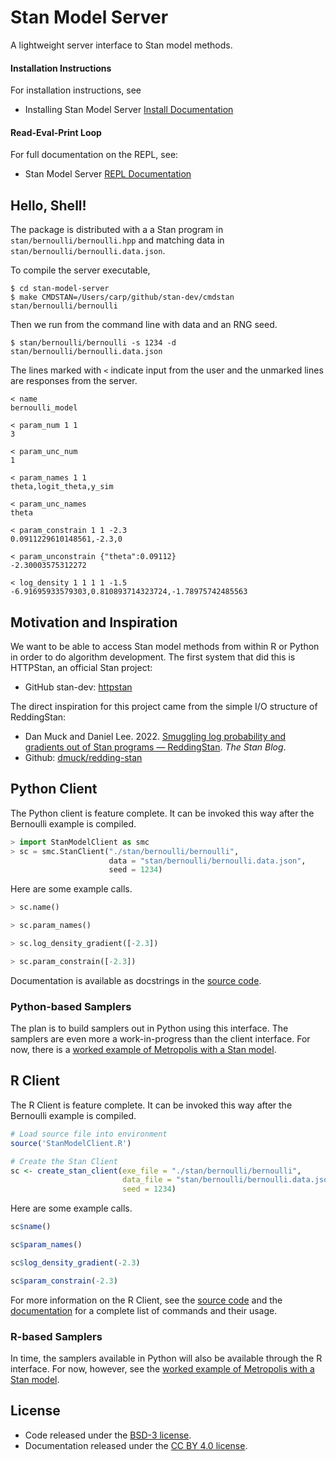 # Stan Model Server

A lightweight server interface to Stan model methods.

#### Installation Instructions

For installation instructions, see

* Installing Stan Model Server [Install Documentation](doc/INSTALL.md)

#### Read-Eval-Print Loop

For full documentation on the REPL, see:

* Stan Model Server [REPL Documentation](doc/REPL.md)


## Hello, Shell!

The package is distributed with a a Stan program in `stan/bernoulli/bernoulli.hpp` and matching data in `stan/bernoulli/bernoulli.data.json`.

To compile the server executable,

```
$ cd stan-model-server
$ make CMDSTAN=/Users/carp/github/stan-dev/cmdstan stan/bernoulli/bernoulli
```

Then we run from the command line with data and an RNG seed.

```
$ stan/bernoulli/bernoulli -s 1234 -d stan/bernoulli/bernoulli.data.json
```

The lines marked with `<` indicate input from the user and the unmarked lines are responses from the server.

```
< name
bernoulli_model

< param_num 1 1
3

< param_unc_num
1

< param_names 1 1
theta,logit_theta,y_sim

< param_unc_names
theta

< param_constrain 1 1 -2.3
0.0911229610148561,-2.3,0

< param_unconstrain {"theta":0.09112}
-2.30003575312272

< log_density 1 1 1 1 -1.5
-6.91695933579303,0.810893714323724,-1.78975742485563
```


## Motivation and Inspiration

We want to be able to access Stan model methods from within R or Python in order to do algorithm development.  The first system that did this is HTTPStan, an official Stan project:

* GitHub stan-dev: [httpstan](https://github.com/stan-dev/httpstan)

The direct inspiration for this project came from the simple I/O structure of ReddingStan:

* Dan Muck and Daniel Lee. 2022. [Smuggling log probability and gradients out of Stan programs — ReddingStan](https://blog.mc-stan.org/2022/03/24/smuggling-log-probability-and-gradients-out-of-stan-programs-reddingstan/). *The Stan Blog*.
* Github: [dmuck/redding-stan](https://github.com/dmuck/redding-stan) 

## Python Client

The Python client is feature complete. It can be invoked this way after the Bernoulli example is compiled.

```python
> import StanModelClient as smc
> sc = smc.StanClient("./stan/bernoulli/bernoulli",
                      data = "stan/bernoulli/bernoulli.data.json",
                      seed = 1234)
```

Here are some example calls.

```python
> sc.name()

> sc.param_names()

> sc.log_density_gradient([-2.3])

> sc.param_constrain([-2.3])
```

Documentation is available as docstrings in the [source code](StanModelClient.py).

### Python-based Samplers

The plan is to build samplers out in Python using this interface.  The samplers are even more a work-in-progress than the client interface. For now, there is a [worked example of Metropolis with a Stan model](example.py).

## R Client

The R Client is feature complete. It can be invoked this way after the Bernoulli example is compiled.

```R
# Load source file into environment
source('StanModelClient.R')

# Create the Stan Client 
sc <- create_stan_client(exe_file = "./stan/bernoulli/bernoulli", 
                         data_file = "stan/bernoulli/bernoulli.data.json", 
                         seed = 1234)

```

Here are some example calls.

```R
sc$name()

sc$param_names()

sc$log_density_gradient(-2.3)

sc$param_constrain(-2.3)
```

For more information on the R Client, see the [source code](StanModelClient.R) and the [documentation](./doc/R-CLIENT.md) for a complete list of commands and their usage.

### R-based Samplers

In time, the samplers available in Python will also be available through the R interface. For now, however, see the [worked example of Metropolis with a Stan model](example.R). 

## License

* Code released under the [BSD-3 license](LICENSE).
* Documentation released under the
  [CC BY 4.0 license](https://creativecommons.org/licenses/by/4.0/).
